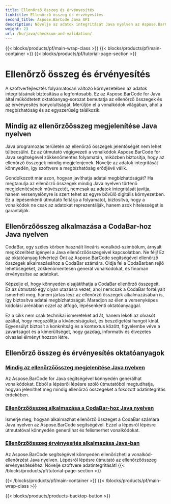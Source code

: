 ```yaml
---
title: Ellenőrző összeg és érvényesítés
linktitle: Ellenőrző összeg és érvényesítés
second_title: Aspose.BarCode Java API
description: Növelje az adatok integritását Java nyelven az Aspose.BarCode segítségével. Könnyedén generáljon vonalkódokat, mindig jelenítsen meg ellenőrző összegeket, és kezelje a CodaBar és az általános ellenőrzőösszeg érvényesítését.
weight: 23
url: /hu/java/checksum-and-validation/
---
```


{{< blocks/products/pf/main-wrap-class >}}
{{< blocks/products/pf/main-container >}}
{{< blocks/products/pf/tutorial-page-section >}}

# Ellenőrző összeg és érvényesítés



A szoftverfejlesztés folyamatosan változó környezetében az adatok integritásának biztosítása a legfontosabb. Ez az Aspose.BarCode for Java által működtetett oktatóanyag-sorozat bemutatja az ellenőrző összegek és az érvényesítés bonyolultságát. Merüljön el a vonalkódok világában, ahol a megbízhatóság és az egyszerűség találkozik.

## Mindig az ellenőrzőösszeg megjelenítése Java nyelven

Java programozás területén az ellenőrző összegek jelentőségét nem lehet túlbecsülni. Ez az útmutató végigvezeti a vonalkódok Aspose.BarCode for Java segítségével zökkenőmentes folyamatán, miközben biztosítja, hogy az ellenőrző összegek mindig megjelenjenek. Növelje az adatok integritását könnyedén, így szoftvere a megbízhatóság erődjévé válik.

Gondolkozott már azon, hogyan javíthatja adatai megbízhatóságát? Ha megtanulja az ellenőrző összegek mindig Java nyelven történő megjelenítésének művészetét, nemcsak az adatok integritását javítja, hanem versenyelőnyre is szert tehet az egyre bővülő digitális környezetben. Ez a lépésenkénti útmutató feltárja a folyamatot, biztosítva, hogy a vonalkódok ne csak az adatokat reprezentálják, hanem azok hitelességét is garantálják.

## Ellenőrzőösszeg alkalmazása a CodaBar-hoz Java nyelven

CodaBar, egy széles körben használt lineáris vonalkód-szimbólum, árnyalt megközelítést igényel a Java ellenőrzőösszegeivel kapcsolatban. Ne félj! Ez az oktatóanyag felvértezi Önt az Aspose.BarCode segítségével ellenőrző összegek alkalmazásához a CodaBar számára. Oldja fel a CodaBarban rejlő lehetőségeket, zökkenőmentesen generál vonalkódokat, és finoman érvényesítse az adatokat.

Képzelje el, hogy könnyedén elsajátíthatja a CodaBar ellenőrző összegeit. Ez az útmutató egy olyan utazásra vezet, ahol nemcsak a CodaBar fortélyait ismerheti meg, hanem jártas lesz az ellenőrző összegek alkalmazásában is, így biztosítva adatai megbízhatóságát. Maradjon az élen a versenyképes kódolási arénában ezzel az átfogó, lépésenkénti oktatóanyaggal.

Ez a cikk nem csak technikai ismereteket ad át, hanem leköti az olvasót azáltal, hogy megszólítja a kíváncsiságukat, és beszélgetési hangot kínál. Egyensúlyt biztosít a konkrétság és a kontextus között, figyelembe véve a zavartságot és a kimerültséget, hogy gazdag, informatív és élvezetes olvasási élményt hozzon létre.
## Ellenőrző összeg és érvényesítés oktatóanyagok
### [Mindig az ellenőrzőösszeg megjelenítése Java nyelven](./always-showing-checksum/)
Az Aspose.BarCode for Java segítségével könnyedén generálhat vonalkódokat. Ebből a lépésről lépésre szóló útmutatóból megtudhatja, hogyan jeleníthet meg mindig ellenőrző összegeket a fokozott adatintegritás érdekében.
### [Ellenőrzőösszeg alkalmazása a CodaBar-hoz Java nyelven](./applying-checksum-codabar/)
Ismerje meg, hogyan alkalmazhat ellenőrző összeget a CodaBar számára Java nyelven az Aspose.BarCode segítségével. Ezzel a lépésről lépésre útmutatóval könnyedén generálhat és felismerhet vonalkódokat.
### [Ellenőrzőösszeg érvényesítés alkalmazása Java-ban](./applying-checksum-validation/)
Az Aspose.BarCode segítségével könnyedén ellenőrizheti a vonalkód-ellenőrzést Java nyelven. Lépésről lépésre útmutató az ellenőrzőösszeg érvényesítéséhez. Növelje szoftvere adatintegritását!
{{< /blocks/products/pf/tutorial-page-section >}}

{{< /blocks/products/pf/main-container >}}
{{< /blocks/products/pf/main-wrap-class >}}

{{< blocks/products/products-backtop-button >}}
